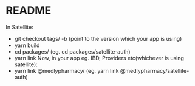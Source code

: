 # README
In Satellite:
* git checkout tags/<tag> -b <branch> (point to the version which your app is using)
* yarn build
* cd packages/<package-name> (eg. cd packages/satellite-auth)
* yarn link
Now, in your app eg. IBD, Providers etc(whichever is using satellite):
* yarn link @medlypharmacy/<library-name> (eg. yarn link @medlypharmacy/satellite-auth)
